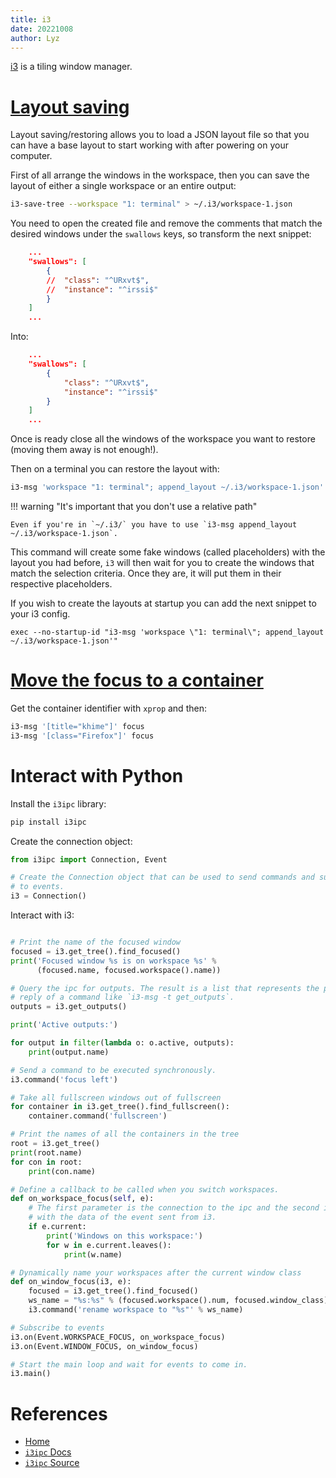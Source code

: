 ```yaml
---
title: i3
date: 20221008
author: Lyz
---
```


[i3](https://i3wm.org/) is a tiling window manager.

# [Layout saving](https://i3wm.org/docs/layout-saving.html)

Layout saving/restoring allows you to load a JSON layout file so that you can
have a base layout to start working with after powering on your computer.

First of all arrange the windows in the workspace, then you can save the layout
of either a single workspace or an entire output:

```bash
i3-save-tree --workspace "1: terminal" > ~/.i3/workspace-1.json
```

You need to open the created file and remove the comments that match the desired
windows under the `swallows` keys, so transform the next snippet:

```json
    ...
    "swallows": [
        {
        //  "class": "^URxvt$",
        //  "instance": "^irssi$"
        }
    ]
    ...
```

Into:

```json
    ...
    "swallows": [
        {
            "class": "^URxvt$",
            "instance": "^irssi$"
        }
    ]
    ...
```

Once is ready close all the windows of the workspace you want to restore (moving
them away is not enough!).

Then on a terminal you can restore the layout with:

```bash
i3-msg 'workspace "1: terminal"; append_layout ~/.i3/workspace-1.json'
```

!!! warning "It's important that you don't use a relative path"

    Even if you're in `~/.i3/` you have to use `i3-msg append_layout
    ~/.i3/workspace-1.json`.

This command will create some fake windows (called placeholders) with the layout you had before, `i3`
will then wait for you to create the windows that match the selection criteria.
Once they are, it will put them in their respective placeholders.

If you wish to create the layouts at startup you can add the next snippet to
your i3 config.

```
exec --no-startup-id "i3-msg 'workspace \"1: terminal\"; append_layout ~/.i3/workspace-1.json'"
```

# [Move the focus to a container](https://i3wm.org/docs/userguide.html#_focusing_moving_containers)

Get the container identifier with `xprop` and then:

```bash
i3-msg '[title="khime"]' focus
i3-msg '[class="Firefox"]' focus
```

# Interact with Python

Install the `i3ipc` library:

```bash
pip install i3ipc
```

Create the connection object:

```python
from i3ipc import Connection, Event

# Create the Connection object that can be used to send commands and subscribe
# to events.
i3 = Connection()
```

Interact with i3:

```python

# Print the name of the focused window
focused = i3.get_tree().find_focused()
print('Focused window %s is on workspace %s' %
      (focused.name, focused.workspace().name))

# Query the ipc for outputs. The result is a list that represents the parsed
# reply of a command like `i3-msg -t get_outputs`.
outputs = i3.get_outputs()

print('Active outputs:')

for output in filter(lambda o: o.active, outputs):
    print(output.name)

# Send a command to be executed synchronously.
i3.command('focus left')

# Take all fullscreen windows out of fullscreen
for container in i3.get_tree().find_fullscreen():
    container.command('fullscreen')

# Print the names of all the containers in the tree
root = i3.get_tree()
print(root.name)
for con in root:
    print(con.name)

# Define a callback to be called when you switch workspaces.
def on_workspace_focus(self, e):
    # The first parameter is the connection to the ipc and the second is an object
    # with the data of the event sent from i3.
    if e.current:
        print('Windows on this workspace:')
        for w in e.current.leaves():
            print(w.name)

# Dynamically name your workspaces after the current window class
def on_window_focus(i3, e):
    focused = i3.get_tree().find_focused()
    ws_name = "%s:%s" % (focused.workspace().num, focused.window_class)
    i3.command('rename workspace to "%s"' % ws_name)

# Subscribe to events
i3.on(Event.WORKSPACE_FOCUS, on_workspace_focus)
i3.on(Event.WINDOW_FOCUS, on_window_focus)

# Start the main loop and wait for events to come in.
i3.main()
```

# References

* [Home](https://i3wm.org/)
* [`i3ipc` Docs](https://i3ipc-python.readthedocs.io/en/latest/)
* [`i3ipc` Source](https://github.com/altdesktop/i3ipc-python)
